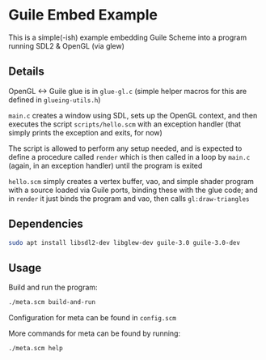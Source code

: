 # Guile Embed Example

This is a simple(-ish) example embedding Guile Scheme into a program running SDL2 & OpenGL (via glew)

## Details
OpenGL <-> Guile glue is in `glue-gl.c` (simple helper macros for this are defined in `glueing-utils.h`)

`main.c` creates a window using SDL, sets up the OpenGL context, and then executes the script `scripts/hello.scm` with an exception handler (that simply prints the exception and exits, for now)

The script is allowed to perform any setup needed, and is expected to define a procedure called `render` which is then called in a loop by `main.c` (again, in an exception handler) until the program is exited

`hello.scm` simply creates a vertex buffer, vao, and simple shader program with a source loaded via Guile ports, binding these with the glue code; and in `render` it just binds the program and vao, then calls `gl:draw-triangles`

## Dependencies
```sh
sudo apt install libsdl2-dev libglew-dev guile-3.0 guile-3.0-dev
```

## Usage
Build and run the program:
```sh
./meta.scm build-and-run
```
Configuration for meta can be found in `config.scm`

More commands for meta can be found by running:
```sh
./meta.scm help
```